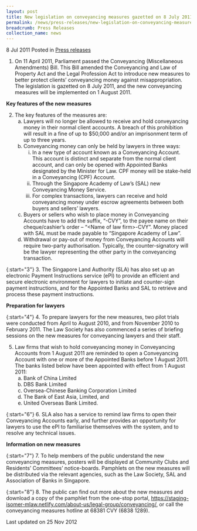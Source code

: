 ```yaml
---
layout: post
title: New legislation on conveyancing measures gazetted on 8 July 2011
permalink: /news/press-releases/new-legislation-on-conveyancing-measures-gazetted-on-8-july-2011
breadcrumb: Press Releases
collection_name: news
---
```



8 Jul 2011 Posted in [Press releases](/news/press-releases)


1. On 11 April 2011, Parliament passed the Conveyancing (Miscellaneous Amendments) Bill. This Bill amended the Conveyancing and Law of Property Act and the Legal Profession Act to introduce new measures to better protect clients’ conveyancing money against misappropriation. The legislation is gazetted on 8 July 2011, and the new conveyancing measures will be implemented on 1 August 2011.

**Key features of the new measures**

<ol start="2">
<li>The key features of the measures are:

<ol style="list-style-type: lower-alpha">

<li> Lawyers will no longer be allowed to receive and hold conveyancing money in their normal client accounts. A breach of this prohibition will result in a fine of up to $50,000 and/or an imprisonment term of up to three years.</li>
<li> Conveyancing money can only be held by lawyers in three ways:

<ol style="list-style-type: lower-roman">

<li>In a new type of account known as a Conveyancing Account. This account is distinct and separate from the normal client account, and can only be opened with Appointed Banks designated by the Minister for Law. CPF money will be stake-held in a Conveyancing (CPF) Account.</li>
<li>Through the Singapore Academy of Law’s (SAL) new Conveyancing Money Service.</li>
<li>For complex transactions, lawyers can receive and hold conveyancing money under escrow agreements between both buyers and sellers’ lawyers.</li>


</ol>


</li>
<li>
 Buyers or sellers who wish to place money in Conveyancing Accounts have to add the suffix, “-CVY”, to the payee name on their cheque/cashier’s order – “&lt;Name of law firm&gt;-CVY”. Money placed with SAL must be made payable to “Singapore Academy of Law”.
</li>

<li>
Withdrawal or pay-out of money from Conveyancing Accounts will require two-party authorisation. Typically, the counter-signatory will be the lawyer representing the other party in the conveyancing transaction.
</li>



</ol>




</li>





</ol>


{:start="3"}
3. The Singapore Land Authority (SLA) has also set up an electronic Payment Instructions service (ePI) to provide an efficient and secure electronic environment for lawyers to initiate and counter-sign payment instructions, and for the Appointed Banks and SAL to retrieve and process these payment instructions. 

**Preparation for lawyers**

{:start="4"}
4. To prepare lawyers for the new measures, two pilot trials were conducted from April to August 2010, and from November 2010 to February 2011. The Law Society has also commenced a series of briefing sessions on the new measures for conveyancing lawyers and their staff.


<ol start="5">
<li>Law firms that wish to hold conveyancing money in Conveyancing Accounts from 1 August 2011 are reminded to open a Conveyancing Account with one or more of the Appointed Banks before 1 August 2011. The banks listed below have been appointed with effect from 1 August 2011:   

<ol style="list-style-type: lower-alpha">

<li>Bank of China Limited</li>
<li>DBS Bank Limited</li>
<li>Oversea-Chinese Banking Corporation Limited</li>
<li>The Bank of East Asia, Limited, and</li>
<li>United Overseas Bank Limited.</li>

</ol>
</li>
</ol>

{:start="6"}
6. SLA also has a service to remind law firms to open their Conveyancing Accounts early, and further provides an opportunity for lawyers to use the ePI to familiarise themselves with the system, and to resolve any technical issues.


**Information on new measures**

{:start="7"}
7. To help members of the public understand the new conveyancing measures, posters will be displayed at Community Clubs and Residents’ Committees’ notice-boards. Pamphlets on the new measures will be distributed via the relevant agencies, such as the Law Society, SAL and Association of Banks in Singapore.

{:start="8"}
8. The public can find out more about the new measures and download a copy of the pamphlet from the one-stop portal, <a href="https://staging-isomer-mlaw.netlify.com/about-us/legal-group/conveyancing/">https://staging-isomer-mlaw.netlify.com/about-us/legal-group/conveyancing/</a>, or call the conveyancing measures hotline at 68381 CVY (6838 1289).


<p class="right-side-updated">Last updated on 25 Nov 2012</p>


